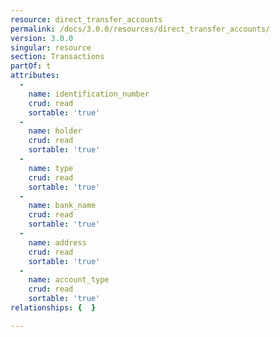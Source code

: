 ```yaml
---
resource: direct_transfer_accounts
permalink: /docs/3.0.0/resources/direct_transfer_accounts/
version: 3.0.0
singular: resource
section: Transactions
partOf: t
attributes:
  -
    name: identification_number
    crud: read
    sortable: 'true'
  -
    name: holder
    crud: read
    sortable: 'true'
  -
    name: type
    crud: read
    sortable: 'true'
  -
    name: bank_name
    crud: read
    sortable: 'true'
  -
    name: address
    crud: read
    sortable: 'true'
  -
    name: account_type
    crud: read
    sortable: 'true'
relationships: {  }

---
```


